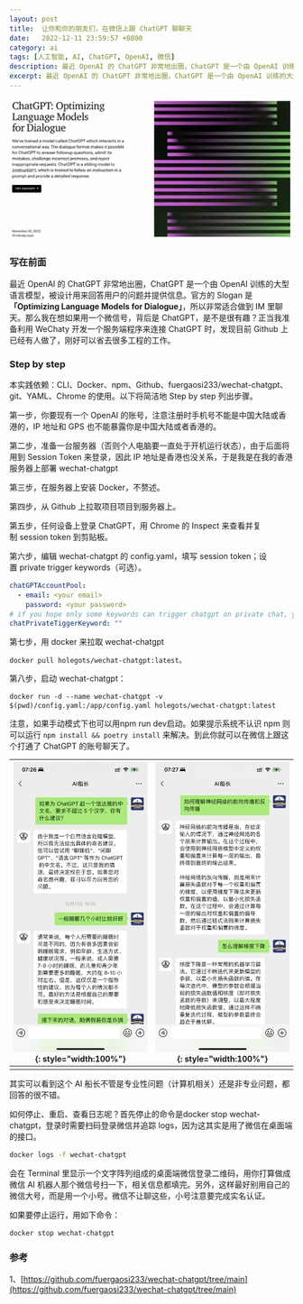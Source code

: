 ```yaml
---
layout: post
title:  让你和你的朋友们，在微信上跟 ChatGPT 聊聊天
date:   2022-12-11 23:59:57 +0800
category: ai
tags: [人工智能, AI, ChatGPT, OpenAI, 微信]
description: 最近 OpenAI 的 ChatGPT 非常地出圈，ChatGPT 是一个由 OpenAI 训练的大型语言模型，被设计用来回答用户的问题并提供信息。官方的 Slogan 是「Optimizing Language Models for Dialogue」，所以非常适合做到 IM 里聊天。那么我在想如果用一个微信号，背后是 ChatGPT，是不是很有趣？正当我准备利用 WeChaty 开发一个服务端程序来连接 ChatGPT 时，发现目前 Github 上已经有人做了，刚好可以省去很多工程的工作。
excerpt: 最近 OpenAI 的 ChatGPT 非常地出圈，ChatGPT 是一个由 OpenAI 训练的大型语言模型，被设计用来回答用户的问题并提供信息。官方的 Slogan 是「Optimizing Language Models for Dialogue」，所以非常适合做到 IM 里聊天。那么我在想如果用一个微信号，背后是 ChatGPT，是不是很有趣？正当我准备利用 WeChaty 开发一个服务端程序来连接 ChatGPT 时，发现目前 Github 上已经有人做了，刚好可以省去很多工程的工作 ……
---
```


![image](/img/src/2022-12-11-wechat-chatgpt-3.png)

### 写在前面
最近 OpenAI 的 ChatGPT 非常地出圈，ChatGPT 是一个由 OpenAI 训练的大型语言模型，被设计用来回答用户的问题并提供信息。官方的 Slogan 是 **「Optimizing Language Models for Dialogue」**，所以非常适合做到 IM 里聊天。那么我在想如果用一个微信号，背后是 ChatGPT，是不是很有趣？正当我准备利用 WeChaty 开发一个服务端程序来连接 ChatGPT 时，发现目前 Github 上已经有人做了，刚好可以省去很多工程的工作。

### Step by step

本实践依赖：CLI、Docker、npm、Github、fuergaosi233/wechat-chatgpt、git、YAML、Chrome 的使用。以下将简洁地 Step by step 列出步骤。

第一步，你要现有一个 OpenAI 的账号，注意注册时手机号不能是中国大陆或香港的，IP 地址和 GPS 也不能暴露你是中国大陆或者香港的。

第二步，准备一台服务器（否则个人电脑要一直处于开机运行状态），由于后面将用到 Session Token 来登录，因此 IP 地址是香港也没关系，于是我是在我的香港服务器上部署 wechat-chatgpt

第三步，在服务器上安装 Docker，不赘述。

第四步，从 Github 上拉取项目项目到服务器上。

第五步，任何设备上登录 ChatGPT，用 Chrome 的 Inspect 来查看并复制 session token 到剪贴板。

第六步，编辑 wechat-chatgpt 的 config.yaml，填写 session token；设置 private trigger keywords（可选）。

```yaml
chatGPTAccountPool:
  - email: <your email>
    password: <your password>
# if you hope only some keywords can trigger chatgpt on private chat, you can set it like this:
chatPrivateTiggerKeyword: ""
```

第七步，用 docker 来拉取 wechat-chatgpt

```shell
docker pull holegots/wechat-chatgpt:latest。
```

第八步，启动 wechat-chatgpt：

```shell
docker run -d --name wechat-chatgpt -v $(pwd)/config.yaml:/app/config.yaml holegots/wechat-chatgpt:latest
```

注意，如果手动模式下也可以用npm run dev启动。如果提示系统不认识 npm 则可以运行 `npm install && poetry install` 来解决。到此你就可以在微信上跟这个打通了 ChatGPT 的账号聊天了。

|![image](/img/src/2022-12-11-wechat-chatgpt-1.png){: style="width:100%"} | ![image](/img/src/2022-12-11-wechat-chatgpt-2.png){: style="width:100%"}|
|---------------------------------|---------------------------------|
|||

其实可以看到这个 AI 船长不管是专业性问题（计算机相关）还是非专业问题，都回答的很不错。

如何停止、重启、查看日志呢？首先停止的命令是docker stop wechat-chatgpt，登录时需要扫码登录微信并追踪 logs，因为这其实是用了微信在桌面端的接口。

```sh
docker logs -f wechat-chatgpt
```

会在 Terminal 里显示一个文字阵列组成的桌面端微信登录二维码，用你打算做成微信 AI 机器人那个微信号扫一下，相关信息都填完。另外，这样最好别用自己的微信大号，而是用一个小号。微信不让聊这些，小号注意要完成实名认证。

如果要停止运行，用如下命令：

```sh
docker stop wechat-chatgpt
```

### 参考

1、[https://github.com/fuergaosi233/wechat-chatgpt/tree/main](https://github.com/fuergaosi233/wechat-chatgpt/tree/main)